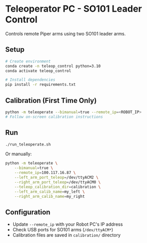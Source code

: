 # Teleoperator PC - SO101 Leader Control

Controls remote Piper arms using two SO101 leader arms.

## Setup

```bash
# Create environment
conda create -n teleop_control python=3.10
conda activate teleop_control

# Install dependencies
pip install -r requirements.txt
```

## Calibration (First Time Only)

```bash
python -m teleoperate --bimanual=true --remote_ip=<ROBOT_IP>
# Follow on-screen calibration instructions
```

## Run

```bash
./run_teleoperate.sh
```

Or manually:
```bash
python -m teleoperate \
    --bimanual=true \
    --remote_ip=100.117.16.87 \
    --left_arm_port_teleop=/dev/ttyACM2 \
    --right_arm_port_teleop=/dev/ttyACM0 \
    --teleop_calibration_dir=calibration \
    --left_arm_calib_name=my_left \
    --right_arm_calib_name=my_right
```

## Configuration
- Update `--remote_ip` with your Robot PC's IP address
- Check USB ports for SO101 arms (`/dev/ttyACM*`)
- Calibration files are saved in `calibration/` directory